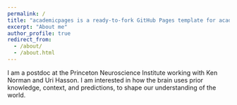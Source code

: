```yaml
---
permalink: /
title: "academicpages is a ready-to-fork GitHub Pages template for academic personal websites"
excerpt: "About me"
author_profile: true
redirect_from: 
  - /about/
  - /about.html
---
```


I am a postdoc at the Princeton Neuroscience Institute working with Ken Norman and Uri Hasson. I am interested in how the brain uses prior knowledge, context, and predictions, to shape our understanding of the world.
